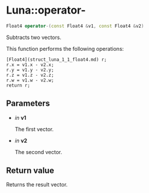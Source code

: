 # Luna::operator-

```c++
Float4 operator-(const Float4 &v1, const Float4 &v2)
```

Subtracts two vectors. 

This function performs the following operations: 
```
[Float4](struct_luna_1_1_float4.md) r;
r.x = v1.x - v2.x;
r.y = v1.y - v2.y;
r.z = v1.z - v2.z;
r.w = v1.w - v2.w;
return r;
```


## Parameters
* *in* **v1**

    The first vector. 

* *in* **v2**

    The second vector. 

## Return value
Returns the result vector. 

